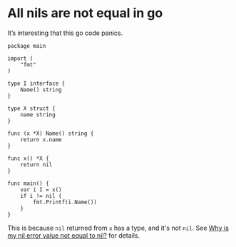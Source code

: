 # All nils are not equal in go

It’s interesting that this go code panics.

```
package main

import (
	"fmt"
)

type I interface {
    Name() string
}

type X struct {
    name string
}

func (x *X) Name() string {
    return x.name
}

func x() *X {
    return nil
}

func main() {
    var i I = x()
    if i != nil {
        fmt.Printf(i.Name())
    }
}
```

This is because `nil` returned from `x` has a type, and it's not `nil`. See [Why is my nil error value not equal to nil?](https://golang.org/doc/faq#nil_error) for details.
